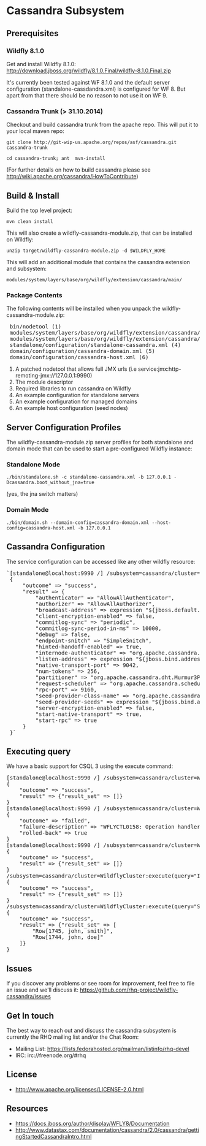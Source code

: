 

# Cassandra Subsystem

## Prerequisites

### Wildfly 8.1.0

Get and install Wildfly 8.1.0: http://download.jboss.org/wildfly/8.1.0.Final/wildfly-8.1.0.Final.zip

It's currently been tested against WF 8.1.0 and the default server configuration (standalone-cassdandra.xml) is configured for WF 8.
But apart from that there should be no reason to not use it on WF 9.

### Cassandra Trunk (> 31.10.2014)
Checkout and build cassandra trunk from the apache repo. This will put it to your local maven repo:

`git clone http://git-wip-us.apache.org/repos/asf/cassandra.git cassandra-trunk`

 `cd cassandra-trunk; ant  mvn-install`

(For further details on how to build cassandra please see http://wiki.apache.org/cassandra/HowToContribute)

## Build & Install

Build the top level project:

`mvn clean install`

This will also create a wildfly-cassandra-module.zip, that can be installed on Wildfly:

`unzip target/wildfly-cassandra-module.zip -d $WILDFLY_HOME`

This will add an additional module that contains the cassandra extension and subsystem:

`modules/system/layers/base/org/wildfly/extension/cassandra/main/`

### Package Contents

The following contents will be installed when you unpack the wildfly-cassandra-module.zip:

<pre>
 bin/nodetool (1)
 modules/system/layers/base/org/wildfly/extension/cassandra/main/module.xml (2)
 modules/system/layers/base/org/wildfly/extension/cassandra/main/*.jar (3)
 standalone/configuration/standalone-cassandra.xml (4)
 domain/configuration/cassandra-domain.xml (5)
 domain/configuration/cassandra-host.xml (6)
</pre>

<ol>
    <li> A patched nodetool that allows full JMX urls (i.e service:jmx:http-remoting-jmx://127.0.0.1:9990)
    <li> The module descriptor
    <li> Required libraries to run cassandra on Wildfly
    <li> An example configuration for standalone servers
    <li> An example configuration for managed domains
    <li> An example host configuration (seed nodes)
</ol>

## Server Configuration Profiles

The wildfly-cassandra-module.zip server profiles for both standalone and domain mode that can be used to start a pre-configured Wildfly instance:

### Standalone Mode

`./bin/standalone.sh -c standalone-cassandra.xml -b 127.0.0.1 -Dcassandra.boot_without_jna=true`

(yes, the jna switch matters)

### Domain Mode

`./bin/domain.sh --domain-config=cassandra-domain.xml --host-config=cassandra-host.xml -b 127.0.0.1`

## Cassandra Configuration

The service configuration can be accessed like any other wildfly resource:

<pre>
`[standalone@localhost:9990 /] /subsystem=cassandra/cluster=WildflyCluster:read-resource
 {
     "outcome" => "success",
     "result" => {
         "authenticator" => "AllowAllAuthenticator",
         "authorizer" => "AllowAllAuthorizer",
         "broadcast-address" => expression "${jboss.default.multicast.address:230.0.0.4}",
         "client-encryption-enabled" => false,
         "commitlog-sync" => "periodic",
         "commitlog-sync-period-in-ms" => 10000,
         "debug" => false,
         "endpoint-snitch" => "SimpleSnitch",
         "hinted-handoff-enabled" => true,
         "internode-authenticator" => "org.apache.cassandra.auth.AllowAllInternodeAuthenticator",
         "listen-address" => expression "${jboss.bind.address:127.0.0.1}",
         "native-transport-port" => 9042,
         "num-tokens" => 256,
         "partitioner" => "org.apache.cassandra.dht.Murmur3Partitioner",
         "request-scheduler" => "org.apache.cassandra.scheduler.NoScheduler",
         "rpc-port" => 9160,
         "seed-provider-class-name" => "org.apache.cassandra.locator.SimpleSeedProvider",
         "seed-provider-seeds" => expression "${jboss.bind.address:127.0.0.1}",
         "server-encryption-enabled" => false,
         "start-native-transport" => true,
         "start-rpc" => true
     }
 }`
</pre>

## Executing query

We have a basic support for CSQL 3 using the execute command:
<pre>
[standalone@localhost:9990 /] /subsystem=cassandra/cluster=WildflyCluster:execute(query="CREATE TABLE mykeyspace.users (user_id int PRIMARY KEY, fname text, lname text);")
{                                                                                                                                                                                                                                                  
    "outcome" => "success",                                                                                                                                                                                                                        
    "result" => {"result_set" => []}                                                                                                                                                                                                               
}                                                                                                                                                                                                                                                  
[standalone@localhost:9990 /] /subsystem=cassandra/cluster=WildflyCluster:execute(query="INSERT INTO users (user_id,  fname, lname) VALUES (1745, 'john', 'smith');")
{                                                                                                                                                                                                                                                  
    "outcome" => "failed",                                                                                                                                                                                                                         
    "failure-description" => "WFLYCTL0158: Operation handler failed: com.datastax.driver.core.exceptions.InvalidQueryException: No keyspace has been specified. USE a keyspace, or explicitly specify keyspace.tablename",                         
    "rolled-back" => true                                                                                                                                                                                                                          
}                                                                                                                                                                                                                                                  
[standalone@localhost:9990 /] /subsystem=cassandra/cluster=WildflyCluster:execute(query="INSERT INTO mykeyspace.users (user_id,  fname, lname) VALUES (1745, 'john', 'smith');")
{                                                                                                                                                                                                                                                  
    "outcome" => "success",                                                                                                                                                                                                                        
    "result" => {"result_set" => []}                                                                                                                                                                                                               
}                                                              
/subsystem=cassandra/cluster=WildflyCluster:execute(query="INSERT INTO users (user_id,  fname, lname) VALUES (1744, 'john', 'doe');", keyspace="mykeyspace")
{
    "outcome" => "success",
    "result" => {"result_set" => []}
}
/subsystem=cassandra/cluster=WildflyCluster:execute(query="SELECT * FROM users;", keyspace="mykeyspace")
{
    "outcome" => "success",
    "result" => {"result_set" => [
        "Row[1745, john, smith]",
        "Row[1744, john, doe]"
    ]}
}
</pre>
## Issues

If you discover any problems or see room for improvement, feel free to file an issue and we'll discuss it:
https://github.com/rhq-project/wildfly-cassandra/issues

## Get In touch

The best way to reach out and discuss the cassandra subsystem is currently the RHQ mailing list and/or the Chat Room:

- Mailing List: https://lists.fedorahosted.org/mailman/listinfo/rhq-devel
- IRC: irc://freenode.org/#rhq

## License

- http://www.apache.org/licenses/LICENSE-2.0.html

## Resources
- https://docs.jboss.org/author/display/WFLY8/Documentation
- http://www.datastax.com/documentation/cassandra/2.0/cassandra/gettingStartedCassandraIntro.html

